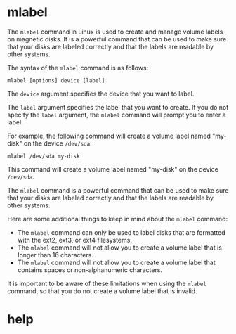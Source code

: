# mlabel

The `mlabel` command in Linux is used to create and manage volume labels on magnetic disks. It is a powerful command that can be used to make sure that your disks are labeled correctly and that the labels are readable by other systems.

The syntax of the `mlabel` command is as follows:

```
mlabel [options] device [label]
```

The `device` argument specifies the device that you want to label.

The `label` argument specifies the label that you want to create. If you do not specify the `label` argument, the `mlabel` command will prompt you to enter a label.

For example, the following command will create a volume label named "my-disk" on the device `/dev/sda`:

```
mlabel /dev/sda my-disk
```

This command will create a volume label named "my-disk" on the device `/dev/sda`.

The `mlabel` command is a powerful command that can be used to make sure that your disks are labeled correctly and that the labels are readable by other systems.

Here are some additional things to keep in mind about the `mlabel` command:

* The `mlabel` command can only be used to label disks that are formatted with the ext2, ext3, or ext4 filesystems.
* The `mlabel` command will not allow you to create a volume label that is longer than 16 characters.
* The `mlabel` command will not allow you to create a volume label that contains spaces or non-alphanumeric characters.

It is important to be aware of these limitations when using the `mlabel` command, so that you do not create a volume label that is invalid.




# help 

```

```
